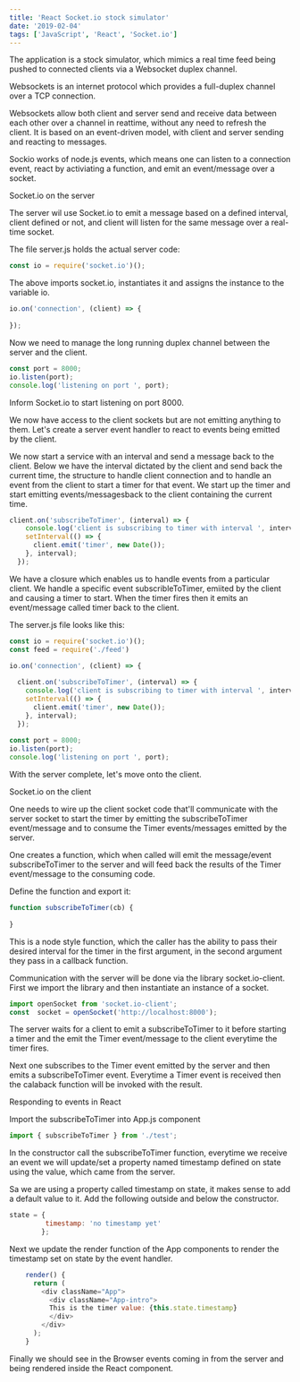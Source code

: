 ```yaml
---
title: 'React Socket.io stock simulator'
date: '2019-02-04'
tags: ['JavaScript', 'React', 'Socket.io']
---
```


The application is a stock simulator, which mimics a real time feed being pushed to connected clients via a Websocket duplex channel. 

Websockets is an internet protocol which provides a full-duplex channel over a TCP connection.

Websockets allow both client and server send and receive data between each other over a channel in reattime, without any need to refresh the client.  It is based on an event-driven model, with client and server sending and reacting to messages.

Sockio works of node.js events, which means one can listen to a connection event, react by activiating a function, and emit an event/message over a socket.

Socket.io on the server

The server wil use Socket.io to emit a message based on a defined interval, client defined or not, and client will listen for the same message over a real-time socket.

The file server.js holds the actual server code:

```javascript
const io = require('socket.io')();

```
The above imports socket.io, instantiates it and assigns the instance to the variable io.

```javascript
io.on('connection', (client) => {
  
});


```

Now we need to manage the long running duplex channel between the server and the client.

```javascript
const port = 8000;
io.listen(port);
console.log('listening on port ', port);

```

Inform Socket.io to start listening on port 8000.

We now have access to the client sockets but are not emitting anything to them.  Let's create a server event handler to react to events being emitted by the client.

We now start a service with an interval and send a message back to the client.  Below we have the interval dictated by the client and send back the current time, the structure to handle client connection and to handle an event from the client to start a timer for that event.  We start up the timer and start emitting events/messagesback to the client containing the current time.

```javascript
client.on('subscribeToTimer', (interval) => {
    console.log('client is subscribing to timer with interval ', interval);
    setInterval(() => {
      client.emit('timer', new Date());
    }, interval);
  });
```

We have a closure which enables us to handle events from a particular client.  We handle a specific event subscribleToTimer, emiited by the client and causing a timer to start.  When the timer fires then it emits an event/message called timer back to the client.

The server.js file looks like this:

```javascript
const io = require('socket.io')();
const feed = require('./feed')

io.on('connection', (client) => {
  
  client.on('subscribeToTimer', (interval) => {
    console.log('client is subscribing to timer with interval ', interval);
    setInterval(() => {
      client.emit('timer', new Date());
    }, interval);
  });
  
const port = 8000;
io.listen(port);
console.log('listening on port ', port);

```

With the server complete, let's move onto the client.

Socket.io on the client

One needs to wire up the client socket code that'll communicate with the server socket to start the timer by emitting the subscribeToTimer event/message and to consume the Timer events/messages emitted by the server.

One creates a function, which when called will emit the message/event subscribeToTimer to the server and will feed back the results of the Timer event/message to the consuming code.

Define the function and export it:

```javascript
function subscribeToTimer(cb) {
 
}
```

This is a node style function, which the caller has the ability to pass their desired interval for the timer in the first argument, in the second argument they pass in a callback function.

Communication with the server will be done via the library socket.io-client.  First we import the library and then instantiate an instance of a socket.

```javascript
import openSocket from 'socket.io-client';
const  socket = openSocket('http://localhost:8000');
```

The server waits for a client to emit a subscribeToTimer to it before starting a timer and the emit the Timer event/message to the client everytime the timer fires.

Next one subscribes to the Timer event emitted by the server and then emits a subscribeToTimer event.  Everytime a Timer event is received then the calaback function will be invoked with the result.

Responding to events in React

Import the subscribeToTimer into App.js component

```javascript
import { subscribeToTimer } from './test';
```

In the constructor call the subscribeToTimer function, everytime we receive an event we will update/set a property named timestamp defined on state using the value, which came from the server. 

Sa we are using a property called timestamp on state, it makes sense to add a default value to it.  Add the following outside and below the constructor.

```javascript
state = {
         timestamp: 'no timestamp yet'
        };
```

Next we update the render function of the App components to render the timestamp set on state by the event handler.

```javascript
	render() {
	  return (
		<div className="App">
		  <div className="App-intro">
		  This is the timer value: {this.state.timestamp}
		  </div>
		</div>
	  );
	}
```

Finally we should see in the Browser events coming in from the server and being rendered inside the React component.